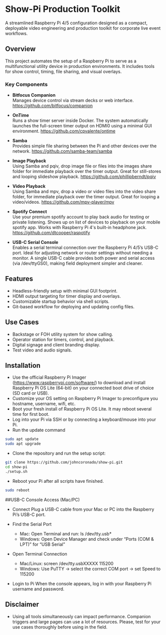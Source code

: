 # Show-Pi Production Toolkit

A streamlined Raspberry Pi 4/5 configuration designed as a compact, deployable video engineering and production toolkit for corporate live event workflows.

## Overview

This project automates the setup of a Raspberry Pi to serve as a multifunctional utility device in production environments. It includes tools for show control, timing, file sharing, and visual overlays.

### Key Components

- **Bitfocus Companion**  
  Manages device control via stream decks or web interface. https://github.com/bitfocus/companion

- **OnTime**  
  Runs a show timer server inside Docker. The system automatically launches the full-screen timer output on HDMI0 using a minimal GUI environment. https://github.com/cpvalente/ontime

- **Samba**  
  Provides simple file sharing between the Pi and other devices over the network. https://github.com/samba-team/samba

- **Image Playback**   
  Using Samba and pqiv, drop image file or files into the images share folder for immediate playback over the timer output. Great for still-stores and looping slideshow playback. https://github.com/phillipberndt/pqiv

- **Video Playback**   
  Using Samba and mpv, drop a video or video files into the video share folder, for immediate playback over the timer output. Great for looping a video/videos. https://github.com/mpv-player/mpv

- **Spotify Connect**  
  Use your premium spotify account to play back audio for testing or private listening. Shows up on list of devices to playback on your mobile spotify app. Works with Raspberry Pi 4's built-in headphone jack. https://github.com/dtcooper/raspotify

- **USB-C Serial Console**  
  Enables a serial terminal connection over the Raspberry Pi 4/5’s USB-C port. Ideal for adjusting network or router settings without needing a monitor. A single USB-C cable provides both power and serial access (via /dev/ttyGS0), making field deployment simpler and cleaner.

## Features

- Headless-friendly setup with minimal GUI footprint.
- HDMI output targeting for timer display and overlays.
- Customizable startup behavior via shell scripts.
- Git-based workflow for deploying and updating config files.

## Use Cases

- Backstage or FOH utility system for show calling.
- Operator station for timers, control, and playback.
- Digital signage and client branding display.
- Test video and audio signals.

## Installation

- Use the official Raspberry Pi Imager (https://www.raspberrypi.com/software/) to download and install Raspberry Pi OS Lite (64-bit) on your connected boot drive of choice (SD card or USB).
- Customize your OS setting on Raspberry Pi Imager to preconfigure you hostname, username, wifi, etc.
- Boot your fresh install of Raspberry Pi OS Lite. It may reboot several time for first boot.
- Log into your Pi via SSH or by connecting a keyboard/mouse into your Pi.
- Run the update command

```bash
sudo apt update
sudo apt upgrade
```

- Clone the repository and run the setup script:

```bash
git clone https://github.com/johncoronado/show-pi.git
cd show-pi
./setup.sh
```

- Reboot your Pi after all scripts have finished.
```bash
sudo reboot
```

##USB-C Console Access (Mac/PC)

- Connect
   Plug a USB-C cable from your Mac or PC into the Raspberry Pi’s USB-C port.

- Find the Serial Port
   - Mac: Open Terminal and run:
     ls /dev/tty.usb*
   - Windows: Open Device Manager and check under “Ports (COM & LPT)” for “USB Serial”

- Open Terminal Connection
   - Mac/Linux:
     screen /dev/tty.usbXXXXX 115200
   - Windows:
     Use PuTTY → select the correct COM port → set Speed to 115200

- Login to Pi
   When the console appears, log in with your Raspberry Pi username and password.


## Disclaimer

- Using all tools simultaneously can impact performance. Companion triggers and large pages can use a lot of resources. Please, test for your use cases thoroughly before using in the field.
